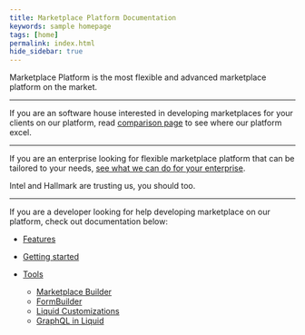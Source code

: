 ```yaml
---
title: Marketplace Platform Documentation
keywords: sample homepage
tags: [home]
permalink: index.html
hide_sidebar: true
---
```


Marketplace Platform is the most flexible and advanced marketplace platform on the market.

---

If you are an software house interested in developing marketplaces for your clients on our platform, read [comparison page](http://marketplace-platform.com) to see where our platform excel.

---

If you are an enterprise looking for flexible marketplace platform that can be tailored to your needs, [see what we can do for your enterprise](intro_enterprise.html).

Intel and Hallmark are trusting us, you should too.

---

If you are a developer looking for help developing marketplace on our platform, check out documentation below:

* [Features](features_index.html)

* [Getting started](getting_started_index.html)

* [Tools](tools_index.html)
	* [Marketplace Builder](tools_marketplace_builder.html)
  * [FormBuilder](tools_formbuilder.html)
  * [Liquid Customizations](tools_liquid_customizations.html)
  * [GraphQL in Liquid](tools_graphql_in_liquid.html)
